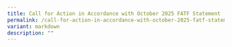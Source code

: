 ```yaml
---
title: Call for Action in Accordance with October 2025 FATF Statement
permalink: /call-for-action-in-accordance-with-october-2025-fatf-statement/
variant: markdown
description: ""
---
```

